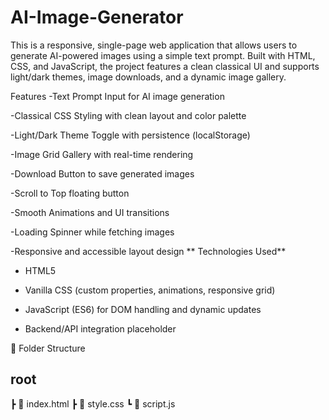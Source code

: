 # AI-Image-Generator
This is a responsive, single-page web application that allows users to generate AI-powered images using a simple text prompt. Built with HTML, CSS, and JavaScript, the project features a clean classical UI and supports light/dark themes, image downloads, and a dynamic image gallery.


 Features
-Text Prompt Input for AI image generation

-Classical CSS Styling with clean layout and color palette

-Light/Dark Theme Toggle with persistence (localStorage)

-Image Grid Gallery with real-time rendering

-Download Button to save generated images

-Scroll to Top floating button

-Smooth Animations and UI transitions

-Loading Spinner while fetching images

-Responsive and accessible layout design
**
Technologies Used**

* HTML5

* Vanilla CSS (custom properties, animations, responsive grid)

* JavaScript (ES6) for DOM handling and dynamic updates

* Backend/API integration placeholder



📂 Folder Structure
## root
 ┣ 📄 index.html
 ┣ 📄 style.css
 ┗ 📄 script.js
